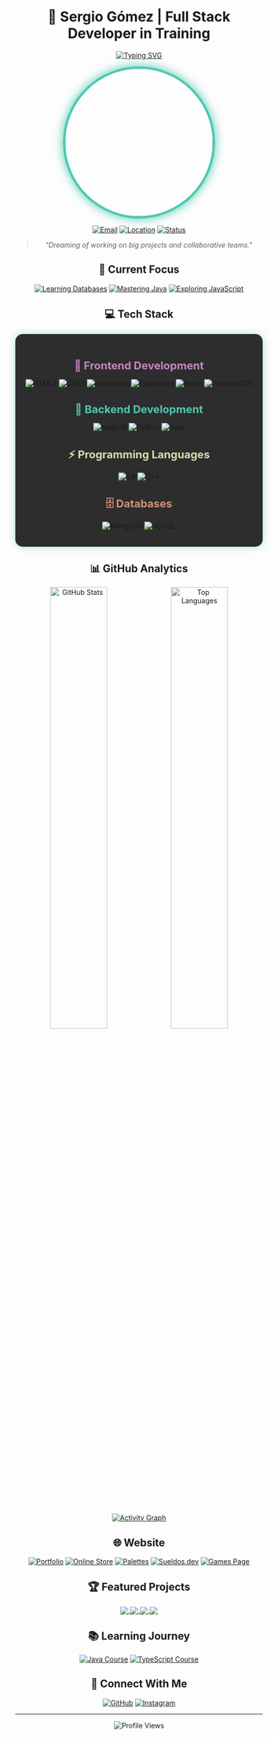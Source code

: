 <div align="center">

# 🚀 Sergio Gómez | Full Stack Developer in Training

[![Typing SVG](https://readme-typing-svg.herokuapp.com?font=Fira+Code&weight=700&size=28&duration=4000&pause=1000&color=4EC9B0&center=true&vCenter=true&width=500&lines=Developer+in+Training;Full+Stack+Developer;Always+Learning+New+Tech)](https://git.io/typing-svg)

<img src="https://media.giphy.com/media/v1.Y2lkPTc5MGI3NjExamF2Y3lvMTNhODVrZXZnYmw4MmljbWQ0azd2ZGE5YWZrOXV6YzBocyZlcD12MV9naWZzX3NlYXJjaCZjdD1n/bGgsc5mWoryfgKBx1u/giphy.gif" width="300" style="border-radius: 50%; border: 5px solid #4EC9B0; box-shadow: 0 0 20px #4EC9B0;" />

[![Email](https://img.shields.io/badge/Email-Contact%20Me-4EC9B0?style=for-the-badge&logo=microsoft-outlook)](mailto:sergio.gomeztr13@outlook.es)
[![Location](https://img.shields.io/badge/Location-Ecuador-C586C0?style=for-the-badge&logo=google-maps)](https://www.google.com/maps/place/Ecuador)
[![Status](https://img.shields.io/badge/Status-Open%20to%20Work-4EC9B0?style=for-the-badge&logo=opencollective)](https://github.com/sergio001g)

> *"Dreaming of working on big projects and collaborative teams."*

## 🎯 Current Focus

[![Learning Databases](https://img.shields.io/badge/Learning-Databases-C586C0?style=for-the-badge&logo=mongodb)](https://github.com/sergio001g)
[![Mastering Java](https://img.shields.io/badge/Mastering-Java-4EC9B0?style=for-the-badge&logo=java)](https://github.com/sergio001g/curso-java)
[![Exploring JavaScript](https://img.shields.io/badge/Exploring-JavaScript-DCDCAA?style=for-the-badge&logo=javascript)](https://github.com/sergio001g)

## 💻 Tech Stack

<div style="background: #2D2D2D; padding: 20px; border-radius: 15px; margin: 20px 0; box-shadow: 0 0 15px rgba(78, 201, 176, 0.5);">
  <h3 style="color: #C586C0; font-size: 22px; margin-bottom: 15px;">🎨 Frontend Development</h3>
  
  ![HTML5](https://img.shields.io/badge/HTML5-%23E34F26.svg?style=for-the-badge&logo=html5&logoColor=white)
  ![CSS3](https://img.shields.io/badge/CSS3-%231572B6.svg?style=for-the-badge&logo=css3&logoColor=white)
  ![JavaScript](https://img.shields.io/badge/JavaScript-%23F7DF1E.svg?style=for-the-badge&logo=javascript&logoColor=black)
  ![TypeScript](https://img.shields.io/badge/TypeScript-%23007ACC.svg?style=for-the-badge&logo=typescript&logoColor=white)
  ![React](https://img.shields.io/badge/React-%2320232a.svg?style=for-the-badge&logo=react&logoColor=%2361DAFB)
  ![TailwindCSS](https://img.shields.io/badge/Tailwind-%2338B2AC.svg?style=for-the-badge&logo=tailwind-css&logoColor=white)
  
  <h3 style="color: #4EC9B0; font-size: 22px; margin-bottom: 15px;">🔧 Backend Development</h3>
  
  ![NodeJS](https://img.shields.io/badge/Node.js-6DA55F?style=for-the-badge&logo=node.js&logoColor=white)
  ![Python](https://img.shields.io/badge/Python-3670A0?style=for-the-badge&logo=python&logoColor=ffdd54)
  ![Java](https://img.shields.io/badge/Java-%23ED8B00.svg?style=for-the-badge&logo=openjdk&logoColor=white)
  
  <h3 style="color: #DCDCAA; font-size: 22px; margin-bottom: 15px;">⚡ Programming Languages</h3>
  
  ![C#](https://img.shields.io/badge/C%23-%23239120.svg?style=for-the-badge&logo=c-sharp&logoColor=white)
  ![C++](https://img.shields.io/badge/C++-%2300599C.svg?style=for-the-badge&logo=c%2B%2B&logoColor=white)
  
  <h3 style="color: #CE9178; font-size: 22px; margin-bottom: 15px;">🗄️ Databases</h3>
  
  ![MongoDB](https://img.shields.io/badge/MongoDB-%234ea94b.svg?style=for-the-badge&logo=mongodb&logoColor=white)
  ![MySQL](https://img.shields.io/badge/MySQL-%234479A1.svg?style=for-the-badge&logo=mysql&logoColor=white)
</div>

## 📊 GitHub Analytics

<div>
  <img width="48%" src="https://github-readme-stats.vercel.app/api?username=sergio001g&show_icons=true&theme=radical&bg_color=1E1E1E&title_color=4EC9B0&text_color=D4D4D4&icon_color=C586C0&border_color=2D2D2D" alt="GitHub Stats" />
  <img width="48%" src="https://github-readme-stats.vercel.app/api/top-langs/?username=sergio001g&layout=compact&theme=radical&bg_color=1E1E1E&title_color=4EC9B0&text_color=D4D4D4&border_color=2D2D2D" alt="Top Languages" />
</div>

[![Activity Graph](https://github-readme-activity-graph.vercel.app/graph?username=sergio001g&theme=react-dark&bg_color=1E1E1E&color=4EC9B0&line=C586C0&point=CE9178&area=true&area_color=DCDCAA)](https://github.com/sergio001g)

## 🌐 Website

[![Portfolio](https://img.shields.io/badge/Portfolio-%231E1E1E.svg?style=for-the-badge&logo=vercel&logoColor=white)](https://mv1nmz2uvkatn4f6.vercel.app/)
[![Online Store](https://img.shields.io/badge/Online_Store-%234EC9B0.svg?style=for-the-badge&logo=shopify&logoColor=white)](https://software-marketplace-rdu5ba.vercel.app/)
[![Palettes](https://img.shields.io/badge/Palettes-%23C586C0.svg?style=for-the-badge&logo=adobe&logoColor=white)](https://rl6k9jtq1atw8ibi.vercel.app/)
[![Sueldos.dev](https://img.shields.io/badge/Sueldos.dev-%23DCDCAA.svg?style=for-the-badge&logo=material-ui&logoColor=black)](https://ti1tq7iw3zk2mawt.vercel.app/)
[![Games Page](https://img.shields.io/badge/Games_Page-%23CE9178.svg?style=for-the-badge&logo=unity&logoColor=white)](https://jweivypyimuaubex.vercel.app/)

## 🏆 Featured Projects

<a href="https://github.com/sergio001g/MonedasCambiador">
  <img align="center" src="https://github-readme-stats.vercel.app/api/pin/?username=sergio001g&repo=MonedasCambiador&theme=radical&bg_color=1E1E1E&title_color=4EC9B0&text_color=D4D4D4&icon_color=C586C0&border_color=2D2D2D" />
</a>
<a href="https://github.com/sergio001g/Graficos-estadisticos">
  <img align="center" src="https://github-readme-stats.vercel.app/api/pin/?username=sergio001g&repo=Graficos-estadisticos&theme=radical&bg_color=1E1E1E&title_color=4EC9B0&text_color=D4D4D4&icon_color=C586C0&border_color=2D2D2D" />
</a>

<a href="https://github.com/sergio001g/Calculadora-con-hoja-de-calculo-b-sico-">
  <img align="center" src="https://github-readme-stats.vercel.app/api/pin/?username=sergio001g&repo=Calculadora-con-hoja-de-calculo-b-sico-&theme=radical&bg_color=1E1E1E&title_color=4EC9B0&text_color=D4D4D4&icon_color=C586C0&border_color=2D2D2D" />
</a>
<a href="https://github.com/sergio001g/3d">
  <img align="center" src="https://github-readme-stats.vercel.app/api/pin/?username=sergio001g&repo=3d&theme=radical&bg_color=1E1E1E&title_color=4EC9B0&text_color=D4D4D4&icon_color=C586C0&border_color=2D2D2D" />
</a>

## 📚 Learning Journey

[![Java Course](https://img.shields.io/badge/Java_Course-%234EC9B0.svg?style=for-the-badge&logo=java&logoColor=white)](https://github.com/sergio001g/curso-java)
[![TypeScript Course](https://img.shields.io/badge/TypeScript_Course-%23DCDCAA.svg?style=for-the-badge&logo=typescript&logoColor=white)](https://github.com/sergio001g/curso-ts)

## 🤝 Connect With Me

[![GitHub](https://img.shields.io/badge/GitHub-%231E1E1E.svg?style=for-the-badge&logo=github&logoColor=white)](https://github.com/sergio001g)
[![Instagram](https://img.shields.io/badge/Instagram-%23C586C0.svg?style=for-the-badge&logo=instagram&logoColor=white)](http://www.instagram.com/gomezzzz__________)

---

<img src="https://komarev.com/ghpvc/?username=sergio001g&style=for-the-badge&color=4EC9B0" alt="Profile Views" />

</div>
